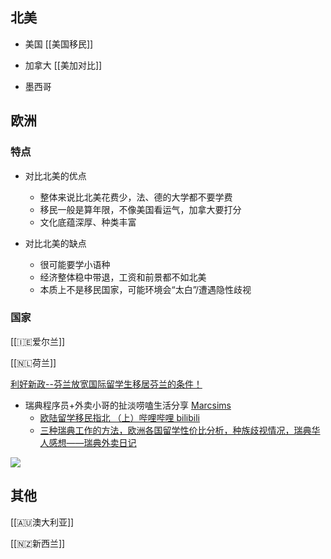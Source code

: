 ## 北美

- 美国 [[美国移民]]

- 加拿大 [[美加对比]]

- 墨西哥

## 欧洲

### 特点

- 对比北美的优点
	- 整体来说比北美花费少，法、德的大学都不要学费
	- 移民一般是算年限，不像美国看运气，加拿大要打分
	- 文化底蕴深厚、种类丰富

- 对比北美的缺点
	- 很可能要学小语种
	- 经济整体稳中带退，工资和前景都不如北美
	- 本质上不是移民国家，可能环境会“太白”/遭遇隐性歧视

### 国家

[[🇮🇪爱尔兰]]

[[🇳🇱荷兰]]

[利好新政--芬兰放宽国际留学生移居芬兰的条件！](https://mp.weixin.qq.com/s/fuKtHfMbBbJyq01QGA6fkQ)

- 瑞典程序员+外卖小哥的扯淡唠嗑生活分享 [Marcsims](https://space.bilibili.com/194560)
	- [欧陆留学移民指北 （上）哔哩哔哩 bilibili](https://www.bilibili.com/video/BV1fd4y1P7QF) 
	- [三种瑞典工作的方法，欧洲各国留学性价比分析，种族歧视情况，瑞典华人感想——瑞典外卖日记](https://www.bilibili.com/video/BV1B3411C7ac)


![](https://picture-guan.oss-cn-hangzhou.aliyuncs.com/IMG_2266.JPG)

## 其他

[[🇦🇺澳大利亚]]

[[🇳🇿新西兰]]
